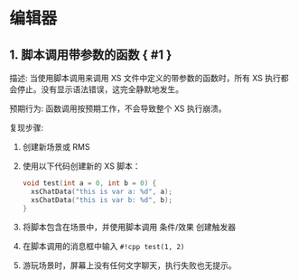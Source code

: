 # 编辑器

## 1. 脚本调用带参数的函数 { #1 }

描述: 当使用脚本调用来调用 XS 文件中定义的带参数的函数时，所有 XS 执行都会停止。没有显示语法错误，这完全静默地发生。

预期行为: 函数调用按预期工作，不会导致整个 XS 执行崩溃。

复现步骤:

1. 创建新场景或 RMS
2. 使用以下代码创建新的 XS 脚本：

    ```cpp
    void test(int a = 0, int b = 0) {
      xsChatData("this is var a: %d", a);
      xsChatData("this is var b: %d", b);
    }

    ```

3. 将脚本包含在场景中，并使用脚本调用 条件/效果 创建触发器
4. 在脚本调用的消息框中输入 `#!cpp test(1, 2)`
5. 游玩场景时，屏幕上没有任何文字聊天，执行失败也无提示。
